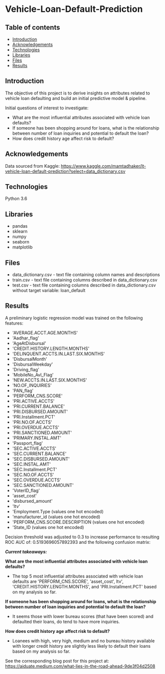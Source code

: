 # Vehicle-Loan-Default-Prediction

## Table of contents
* [Introduction](#introduction)
* [Acknowledgements](#acknowledgements)
* [Technologies](#technologies)
* [Libraries](#libraries)
* [Files](#files)
* [Results](#results)

## Introduction 
The objective of this project is to derive insights on attributes related to vehicle loan defaulting and build an initial predictive model & pipeline.

Initial questions of interest to investigate:
* What are the most influential attributes associated with vehicle loan defaults?
* If someone has been shopping around for loans, what is the relationship between number of loan inquiries and potential to default the loan?
* How does credit history age affect risk to default?

## Acknowledgements
Data sourced from Kaggle: https://www.kaggle.com/mamtadhaker/lt-vehicle-loan-default-prediction?select=data_dictionary.csv

## Technologies
Python 3.6

## Libraries

* pandas
* sklearn
* numpy
* seaborn 
* matplotlib

## Files
* data_dictionary.csv - text file containing column names and descriptions
* train.csv - text file containing columns described in data_dictionary.csv
* test.csv - text file containing columns described in data_dictionary.csv without target variable: loan_default

## Results

A preliminary logistic regression model was trained on the following features:
* 'AVERAGE.ACCT.AGE.MONTHS'
* 'Aadhar_flag'
* 'AgeAtDisbursal'
* 'CREDIT.HISTORY.LENGTH.MONTHS'
* 'DELINQUENT.ACCTS.IN.LAST.SIX.MONTHS'
* 'DisbursalMonth'
* 'DisbursalWeekday'
* 'Driving_flag'
* 'MobileNo_Avl_Flag'
* 'NEW.ACCTS.IN.LAST.SIX.MONTHS'
* 'NO.OF_INQUIRIES'
* 'PAN_flag'
* 'PERFORM_CNS.SCORE'
* 'PRI.ACTIVE.ACCTS'
* 'PRI.CURRENT.BALANCE'
* 'PRI.DISBURSED.AMOUNT'
* 'PRI.Installment.PCT'
* 'PRI.NO.OF.ACCTS'
* 'PRI.OVERDUE.ACCTS'
* 'PRI.SANCTIONED.AMOUNT'
* 'PRIMARY.INSTAL.AMT'
* 'Passport_flag'
* 'SEC.ACTIVE.ACCTS'
* 'SEC.CURRENT.BALANCE'
* 'SEC.DISBURSED.AMOUNT'
* 'SEC.INSTAL.AMT'
* 'SEC.Installment.PCT'
* 'SEC.NO.OF.ACCTS'
* 'SEC.OVERDUE.ACCTS'
* 'SEC.SANCTIONED.AMOUNT'
* 'VoterID_flag'
* 'asset_cost'
* 'disbursed_amount'
* 'ltv'
* 'Employment.Type (values one hot encoded)
* 'manufacturer_id (values one hot encoded)
* 'PERFORM_CNS.SCORE.DESCRIPTION (values one hot encoded)
* 'State_ID (values one hot encoded)

Decision threshold was adjusted to 0.3 to increase performance to resulting ROC AUC of: 0.5193696057892393 and the following confusion matrix:

***Current takeaways:***

**What are the most influential attributes associated with vehicle loan defaults?**

- The top 5 most influential attributes associated with vehicle loan defaults are 'PERFORM_CNS.SCORE', 'asset_cost', ltv', 'CREDIT.HISTORY.LENGTH.MONTHS', and 'PRI.Installment.PCT' based on my analysis so far.

**If someone has been shopping around for loans, what is the relationship between number of loan inquiries and potential to default the loan?**
 
- It seems those with lower bureau scores (that have been scored) and defaulted their loans, do tend to have more inquiries.

**How does credit history age affect risk to default?**

- Loanees with high, very high, medium and no bureau history available with longer credit history are slightly less likely to default their loans based on my analysis so far.

See the corresponding blog post for this project at: https://aiduate.medium.com/what-lies-in-the-road-ahead-9de3f04d2508


